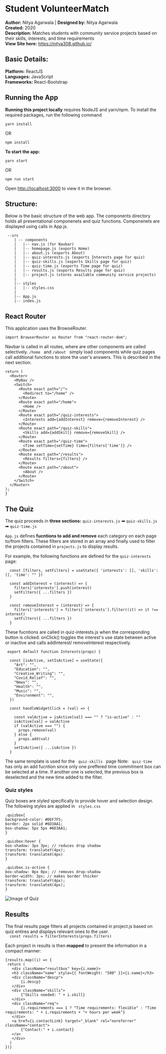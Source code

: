 # Student VolunteerMatch
**Author:** Nitya Agarwala   |  **Designed by:** Nitya Agarwala  
**Created:** 2020  
**Description:** Matches students with community service projects based on their skills, interests, and time requirements  
**View Site here:** https://nitya308.github.io/

## Basic Details:
**Platform:** ReactJS  
**Languages:** JavaScript  
**Frameworks:** React-Bootstrap

## Running the App

**Running this project locally** requires NodeJS and yarn/npm. To install the required packages, run the following command

```yarn install```

OR

```npm install```

**To start the app:**  

```yarn start```

OR

```npm run start```

Open [http://localhost:3000](http://localhost:3000) to view it in the browser.

## Structure:
Below is the basic structure of the web app. The components directory holds all presentational componenets and quiz functions. Componenets are displayed using calls in App.js.
```
 --src
    | -- components
    |   |-- nav.js (for Navbar)
    |   |-- homepage.js (exports Home)
    |   |-- about.js (exports About)
    |   |-- quiz-interests.js (exports Interests page for quiz)
    |   |-- quiz-skills.js (exports Skills page for quiz)
    |   |-- quiz-time.js (exports Time page for quiz)
    |   |-- results.js (exports Results page for quiz)
    |   |-- project.js (stores available community service projects)
    |
    |-- styles
    |   |-- styles.css
    |
    |-- App.js
    |-- index.js
 ```
## React Router
This application uses the BrowseRouter.
 ```
 import BrowserRouter as Router from "react-router-dom";
 ```
Navbar is called in all routes, where are other components are called selectively.  ```/home ``` and  ```/about ``` simply load components while quiz pages call additional functions to store the user's answers. This is described in the next section.
  ```
  return (
    <Router>
      <MyNav />
      <Switch>
        <Route exact path="/">
          <Redirect to="/home" />
        </Route>
        <Route exact path="/home">
          <Home />
        </Route>
        <Route exact path="/quiz-interests">
          <Interests add={addInterest} remove={removeInterest} />
        </Route>
        <Route exact path="/quiz-skills">
          <Skills add={addSkill} remove={removeSkill} />
        </Route>
        <Route exact path="/quiz-time">
          <Time setTime={setTime} time={filters['time']} />
        </Route>
        <Route exact path="/results">
          <Results filters={filters} />
        </Route>
        <Route exact path="/about">
          <About />
        </Route>
      </Switch>
    </Router>
  );
}
```
## The Quiz
The quiz proceeds in **three sections:** 
```quiz-interests.js``` ➡ ```quiz-skills.js``` ➡ ```quiz-time.js```  
  
```App.js``` defines **fucntions to add and remove** each category on each page to/from filters. These filters are stored in an array and finally used to filter the projects contained in ```projects.js``` to display results. 

For example, the following functions are defined for the ```quiz-interests``` page:

```
  const [filters, setFilters] = useState({ 'interests': [], 'skills': [], 'time': "" })

  const addInterest = (interest) => {
    filters['interests'].push(interest)
    setFilters({ ...filters })
  }

  const removeInterest = (interest) => {
    filters['interests'] = filters['interests'].filter((it) => it !== interest)
    setFilters({ ...filters })
  }
  ```  
 
These fucntions are called in quiz-interests.js when the corresponding button is clicked. onClick() toggles the interest's use state between active or inactive and calls addInterest/ removeInterest respectively. 
```  
 export default function Interests(props) {
 
  const [isActive, setIsActive] = useState({
    "Art": "",
    "Education": "",
    "Creative_Writing": "",
    "Covid_Relief": "",
    "News": "",
    "Health": "",
    "Music": "",
    "Environment": "",
  })

  const handleWidgetClick = (val) => {
    
    const valActive = isActive[val] === "" ? "is-active" : ""
    isActive[val] = valActive
    if (valActive === "") {
      props.remove(val)
    } else {
      props.add(val)
    }
    setIsActive({ ...isActive })
  }
  ```  
The same template is used for the   ```  quiz-skills  ```   page 
Note:   ```  quiz-time  ```   has only an add fucntion since only one preffered time commitment box can be selected at a time. If another one is selected, the previous box is deselected and the new time added to the filter. 

### Quiz styles  

Quiz boxes are styled specifically to provide hover and selection design. The following styles are applied in   ```  styles.css  ```    
  ```  
.quizbox{
  background-color: #DEF7F5;
  border: 2px solid #6D3AA1; 
  box-shadow: 5px 5px #6D3AA1;
}

.quizbox:hover {
  box-shadow: 3px 3px; // reduces drop shadow
  transform: translateY(4px);
  transform: translateX(4px)
}

.quizbox.is-active {
  box-shadow: 0px 0px; // removes drop-shadow
  border-width: 3px; // makes border thicker 
  transform: translateY(4px);
  transform: translateX(4px);
}
  ```  
  
  ![Image of Quiz](https://github.com/nitya308/volunteermatch/blob/master/src/images/quiz-styles.png)
  
 ## Results
 The final results page filters all projects contained in project.js based on quiz entires and displays relevant ones to the user.  
 ```  const results = filterInterests(props.filters)```  
   
Each project in results is then **mapped** to present the information in a compact manner:
 ``` 
{results.map((i) => {
  return (
    <div className="resultbox" key={i.name}>
    <h3 className="name" style={{ fontWeight: "500" }}>{i.name}</h3>
    <div className="descp">
        {i.descp}
    </div>
    <div className="skills">
        {"Skills needed: " + i.skill}
    </div>
    <div className="req">
        {i.requirements === 1 ? "Time requirements: flexible" : "Time requirements: " + i.requirements + "+ hours per week"}
    </div>
    <a href={i.contactLink} target="_blank" rel="noreferrer" className="contact">
        {"Contact:" + i.contact}
    </a>
    </div>
   )
 })}
  ``` 
